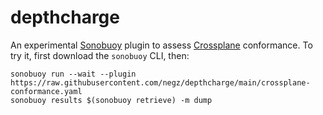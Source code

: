 # depthcharge

An experimental [Sonobuoy] plugin to assess [Crossplane] conformance. To try it,
first download the `sonobuoy` CLI, then:

```console
sonobuoy run --wait --plugin https://raw.githubusercontent.com/negz/depthcharge/main/crossplane-conformance.yaml
sonobuoy results $(sonobuoy retrieve) -m dump
```

[sonobuoy]: https://sonobuoy.io/
[crossplane]: https://crossplane.io/
